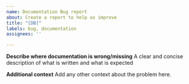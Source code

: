 ```yaml
---
name: Documentation Bug report
about: Create a report to help us improve
title: "[DB]"
labels: bug, documentation
assignees: ''

---
```


**Describe where documentation is wrong/missing**
A clear and concise description of what is written and what is expected

**Additional context**
Add any other context about the problem here.
